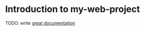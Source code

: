 # Introduction to my-web-project

TODO: write [great documentation](http://jacobian.org/writing/what-to-write/)

